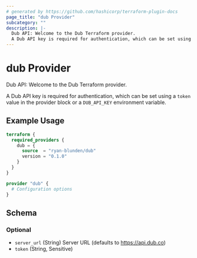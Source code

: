 ```yaml
---
# generated by https://github.com/hashicorp/terraform-plugin-docs
page_title: "dub Provider"
subcategory: ""
description: |-
  Dub API: Welcome to the Dub Terraform provider.
  A Dub API key is required for authentication, which can be set using a token value in the provider block or a DUB_API_KEY environment variable.
---
```


# dub Provider

Dub API: Welcome to the Dub Terraform provider.

A Dub API key is required for authentication, which can be set using a `token` value in the provider block or a `DUB_API_KEY` environment variable.

## Example Usage

```terraform
terraform {
  required_providers {
    dub = {
      source  = "ryan-blunden/dub"
      version = "0.1.0"
    }
  }
}

provider "dub" {
  # Configuration options
}
```

<!-- schema generated by tfplugindocs -->
## Schema

### Optional

- `server_url` (String) Server URL (defaults to https://api.dub.co)
- `token` (String, Sensitive)
